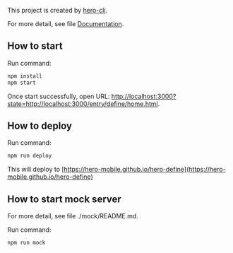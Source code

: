 This project is created by [hero-cli](https://github.com/hero-mobile/hero-cli).

For more detail, see file [Documentation](https://hero-mobile.github.io).

## How to start
Run command:

```sh
npm install
npm start

```

Once start successfully, open URL: [http://localhost:3000?state=http://localhost:3000/entry/define/home.html](http://localhost:3000?state=http://localhost:3000/entry/define/home.html).

## How to deploy
Run command:

```sh
npm run deploy

```

This will deploy to [https://hero-mobile.github.io/hero-define](https://hero-mobile.github.io/hero-define)

## How to start mock server
For more detail, see file ./mock/README.md.

Run command:

```sh
npm run mock

```
